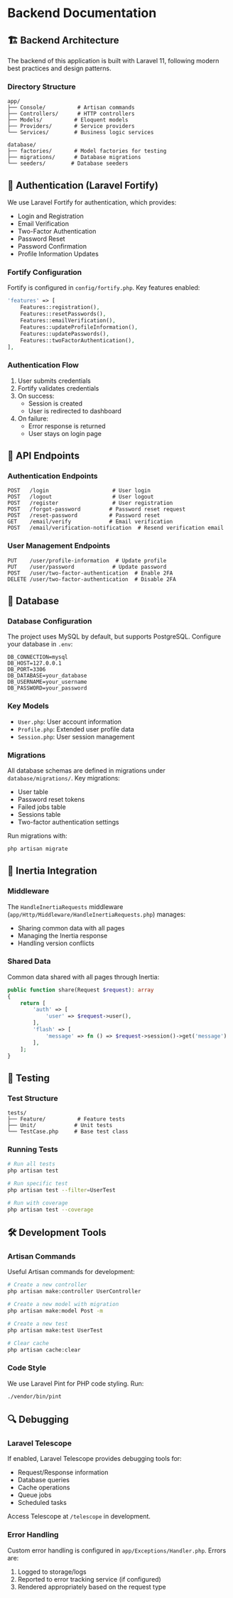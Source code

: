 # Backend Documentation

## 🏗️ Backend Architecture

The backend of this application is built with Laravel 11, following modern best practices and design patterns.

### Directory Structure

```
app/
├── Console/          # Artisan commands
├── Controllers/      # HTTP controllers
├── Models/          # Eloquent models
├── Providers/       # Service providers
└── Services/        # Business logic services

database/
├── factories/       # Model factories for testing
├── migrations/      # Database migrations
└── seeders/        # Database seeders
```

## 🔐 Authentication (Laravel Fortify)

We use Laravel Fortify for authentication, which provides:

- Login and Registration
- Email Verification
- Two-Factor Authentication
- Password Reset
- Password Confirmation
- Profile Information Updates

### Fortify Configuration

Fortify is configured in `config/fortify.php`. Key features enabled:

```php
'features' => [
    Features::registration(),
    Features::resetPasswords(),
    Features::emailVerification(),
    Features::updateProfileInformation(),
    Features::updatePasswords(),
    Features::twoFactorAuthentication(),
],
```

### Authentication Flow

1. User submits credentials
2. Fortify validates credentials
3. On success:
   - Session is created
   - User is redirected to dashboard
4. On failure:
   - Error response is returned
   - User stays on login page

## 📡 API Endpoints

### Authentication Endpoints

```
POST   /login                    # User login
POST   /logout                   # User logout
POST   /register                 # User registration
POST   /forgot-password         # Password reset request
POST   /reset-password          # Password reset
GET    /email/verify            # Email verification
POST   /email/verification-notification  # Resend verification email
```

### User Management Endpoints

```
PUT    /user/profile-information  # Update profile
PUT    /user/password            # Update password
POST   /user/two-factor-authentication  # Enable 2FA
DELETE /user/two-factor-authentication  # Disable 2FA
```

## 💾 Database

### Database Configuration

The project uses MySQL by default, but supports PostgreSQL. Configure your database in `.env`:

```env
DB_CONNECTION=mysql
DB_HOST=127.0.0.1
DB_PORT=3306
DB_DATABASE=your_database
DB_USERNAME=your_username
DB_PASSWORD=your_password
```

### Key Models

- `User.php`: User account information
- `Profile.php`: Extended user profile data
- `Session.php`: User session management

### Migrations

All database schemas are defined in migrations under `database/migrations/`. Key migrations:

- User table
- Password reset tokens
- Failed jobs table
- Sessions table
- Two-factor authentication settings

Run migrations with:
```bash
php artisan migrate
```

## 🔄 Inertia Integration

### Middleware

The `HandleInertiaRequests` middleware (`app/Http/Middleware/HandleInertiaRequests.php`) manages:

- Sharing common data with all pages
- Managing the Inertia response
- Handling version conflicts

### Shared Data

Common data shared with all pages through Inertia:

```php
public function share(Request $request): array
{
    return [
        'auth' => [
            'user' => $request->user(),
        ],
        'flash' => [
            'message' => fn () => $request->session()->get('message')
        ],
    ];
}
```

## 🧪 Testing

### Test Structure

```
tests/
├── Feature/          # Feature tests
├── Unit/            # Unit tests
└── TestCase.php     # Base test class
```

### Running Tests

```bash
# Run all tests
php artisan test

# Run specific test
php artisan test --filter=UserTest

# Run with coverage
php artisan test --coverage
```

## 🛠️ Development Tools

### Artisan Commands

Useful Artisan commands for development:

```bash
# Create a new controller
php artisan make:controller UserController

# Create a new model with migration
php artisan make:model Post -m

# Create a new test
php artisan make:test UserTest

# Clear cache
php artisan cache:clear
```

### Code Style

We use Laravel Pint for PHP code styling. Run:

```bash
./vendor/bin/pint
```

## 🔍 Debugging

### Laravel Telescope

If enabled, Laravel Telescope provides debugging tools for:

- Request/Response information
- Database queries
- Cache operations
- Queue jobs
- Scheduled tasks

Access Telescope at `/telescope` in development.

### Error Handling

Custom error handling is configured in `app/Exceptions/Handler.php`. Errors are:

1. Logged to storage/logs
2. Reported to error tracking service (if configured)
3. Rendered appropriately based on the request type
